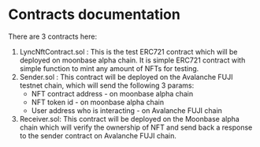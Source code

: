# Contracts documentation

There are 3 contracts here:
1. LyncNftContract.sol : This is the test ERC721 contract which will be deployed on moonbase alpha chain. It is simple ERC721 contract with simple function to mint any amount of NFTs for testing.
2. Sender.sol : This contract will be deployed on the Avalanche FUJI testnet chain, which will send the following 3 params:
    - NFT contract address - on moonbase alpha chain
    - NFT token id - on moonbase alpha chain
    - User address who is interacting - on Avalanche FUJI chain
3. Receiver.sol: This contract will be deployed on the Moonbase alpha chain which will verify the ownership of NFT and send back a response to the sender contract on Avalanche FUJI chain.
